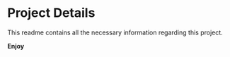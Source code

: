 # Project Details

This readme contains all the necessary information regarding this project.

**Enjoy**
